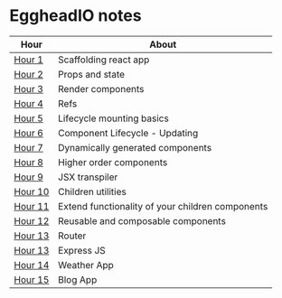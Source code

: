 # EggheadIO notes

|Hour|About|
|----|-----|
|[Hour 1](basics/hour1.md)|Scaffolding react app|
|[Hour 2](basics/hour2.md)|Props and state|
|[Hour 3](basics/hour3.md)|Render components|
|[Hour 4](basics/hour4.md)|Refs|
|[Hour 5](basics/hour5.md)|Lifecycle mounting basics|
|[Hour 6](basics/hour6.md)|Component Lifecycle - Updating|
|[Hour 7](basics/hour7.md)|Dynamically generated components|
|[Hour 8](basics/hour8.md)|Higher order components|
|[Hour 9](basics/hour9.md)|JSX transpiler|
|[Hour 10](basics/hour10.md)|Children utilities|
|[Hour 11](basics/hour111.md)|Extend functionality of your children components|
|[Hour 12](basics/hour12.md)|Reusable and composable components|
|[Hour 13](router/README.md)|Router|
|[Hour 13](expressapp/README.md)|Express JS|
|[Hour 14](https://github.com/bigappleinsider/weather-app)|Weather App|
|[Hour 15](https://github.com/bigappleinsider/blog-app)|Blog App|
